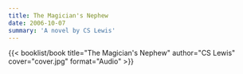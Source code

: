 ```yaml
---
title: The Magician's Nephew
date: 2006-10-07
summary: 'A novel by CS Lewis'
---
```


{{< booklist/book
title="The Magician's Nephew"
author="CS Lewis"
cover="cover.jpg"
format="Audio" >}}
